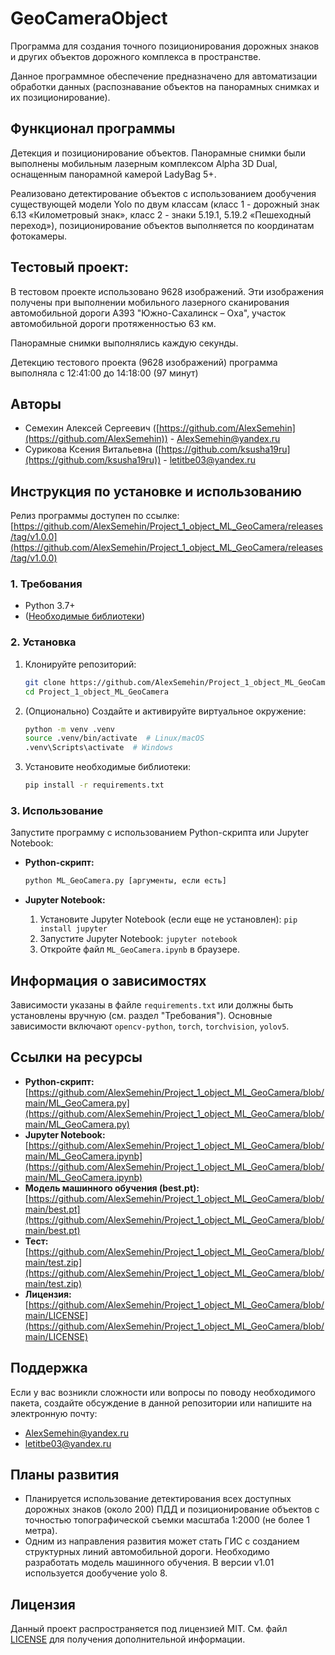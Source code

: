 # GeoCameraObject

Программа для создания точного позиционирования дорожных знаков и других объектов дорожного комплекса в пространстве.

Данное программное обеспечение предназначено для автоматизации обработки данных (распознавание объектов на панорамных снимках и их позиционирование).

## Функционал программы

Детекция и позиционирование объектов. Панорамные снимки были выполнены мобильным лазерным комплексом Alpha 3D Dual, оснащенным панорамной камерой LadyBag 5+.

Реализовано детектирование объектов с использованием дообучения существующей модели Yolo по двум классам (класс 1 - дорожный знак 6.13 «Километровый знак», класс 2 - знаки 5.19.1, 5.19.2 «Пешеходный переход»), позиционирование объектов выполняется  по координатам фотокамеры.

## Тестовый проект:

В тестовом проекте использовано 9628 изображений. Эти изображения получены при выполнении мобильного лазерного сканирования автомобильной дороги А393 "Южно-Сахалинск – Оха", участок автомобильной дороги протяженностью 63 км.

Панорамные снимки выполнялись каждую секунды.

Детекцию тестового проекта (9628 изображений) программа выполняла с 12:41:00 до 14:18:00 (97 минут)

## Авторы

*   Семехин Алексей Сергеевич ([https://github.com/AlexSemehin](https://github.com/AlexSemehin)) - AlexSemehin@yandex.ru
*   Сурикова Ксения Витальевна ([https://github.com/ksusha19ru](https://github.com/ksusha19ru)) - letitbe03@yandex.ru

## Инструкция по установке и использованию

Релиз программы доступен по ссылке: [https://github.com/AlexSemehin/Project_1_object_ML_GeoCamera/releases/tag/v1.0.0](https://github.com/AlexSemehin/Project_1_object_ML_GeoCamera/releases/tag/v1.0.0)

### 1. Требования

*   Python 3.7+
*   ([Необходимые библиотеки](https://github.com/AlexSemehin/Project_1_object_ML_GeoCamera/blob/main/requirements.txt))

### 2. Установка

1.  Клонируйте репозиторий:

    ```bash
    git clone https://github.com/AlexSemehin/Project_1_object_ML_GeoCamera.git
    cd Project_1_object_ML_GeoCamera
    ```

2.  (Опционально) Создайте и активируйте виртуальное окружение:

    ```bash
    python -m venv .venv
    source .venv/bin/activate  # Linux/macOS
    .venv\Scripts\activate  # Windows
    ```

3.  Установите необходимые библиотеки:

    ```bash
    pip install -r requirements.txt 


### 3. Использование

Запустите программу с использованием Python-скрипта или Jupyter Notebook:

*   **Python-скрипт:**

    ```bash
    python ML_GeoCamera.py [аргументы, если есть]
    ```
*   **Jupyter Notebook:**

    1.  Установите Jupyter Notebook (если еще не установлен): `pip install jupyter`
    2.  Запустите Jupyter Notebook: `jupyter notebook`
    3.  Откройте файл `ML_GeoCamera.ipynb` в браузере.


## Информация о зависимостях

Зависимости указаны в файле `requirements.txt` или должны быть установлены вручную (см. раздел "Требования").  Основные зависимости включают `opencv-python`, `torch`, `torchvision`, `yolov5`.

## Ссылки на ресурсы

*   **Python-скрипт:** [https://github.com/AlexSemehin/Project_1_object_ML_GeoCamera/blob/main/ML_GeoCamera.py](https://github.com/AlexSemehin/Project_1_object_ML_GeoCamera/blob/main/ML_GeoCamera.py)
*   **Jupyter Notebook:** [https://github.com/AlexSemehin/Project_1_object_ML_GeoCamera/blob/main/ML_GeoCamera.ipynb](https://github.com/AlexSemehin/Project_1_object_ML_GeoCamera/blob/main/ML_GeoCamera.ipynb)
*   **Модель машинного обучения (best.pt):** [https://github.com/AlexSemehin/Project_1_object_ML_GeoCamera/blob/main/best.pt](https://github.com/AlexSemehin/Project_1_object_ML_GeoCamera/blob/main/best.pt)
*   **Тест:** [https://github.com/AlexSemehin/Project_1_object_ML_GeoCamera/blob/main/test.zip](https://github.com/AlexSemehin/Project_1_object_ML_GeoCamera/blob/main/test.zip)
*   **Лицензия:** [https://github.com/AlexSemehin/Project_1_object_ML_GeoCamera/blob/main/LICENSE](https://github.com/AlexSemehin/Project_1_object_ML_GeoCamera/blob/main/LICENSE)
  

## Поддержка

Если у вас возникли сложности или вопросы по поводу необходимого пакета, создайте обсуждение в данной репозитории или напишите на электронную почту:

*   AlexSemehin@yandex.ru
*   letitbe03@yandex.ru

## Планы развития

*   Планируется использование детектирования всех доступных дорожных знаков (около 200) ПДД и позиционирование объектов с точностью топографической съемки масштаба 1:2000 (не более 1 метра).
*   Одним из направления развития может стать ГИС с созданием структурных линий автомобильной дороги. Необходимо разработать модель машинного обучения. В версии v1.01 используется дообучение yolo 8.

## Лицензия

Данный проект распространяется под лицензией MIT. См. файл [LICENSE](https://github.com/AlexSemehin/Project_1_object_ML_GeoCamera/blob/main/LICENSE) для получения дополнительной информации.
